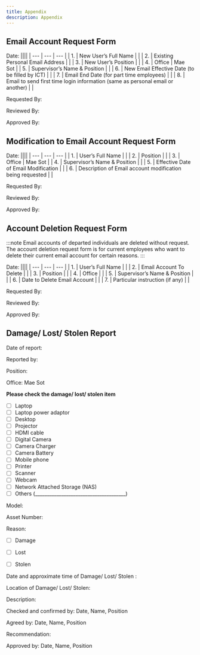 ```yaml
---
title: Appendix
description: Appendix
---
```

## Email Account Request Form

Date:
||||
| --- | --- | --- |
| 1. | New User’s Full Name |  |
| 2. | Existing Personal Email Address |  |
| 3. | New User’s Position |  |
| 4. | Office | Mae Sot |
| 5. | Supervisor’s Name & Position |  |
| 6. | New Email Effective Date (to be filled by ICT) |  |
| 7. | Email End Date (for part time employees) |  |
| 8. | Email to send first time login information (same as personal email or another) |  |

Requested By:

Reviewed By:

Approved By:

## Modification to Email Account Request Form

Date:
||||
| --- | --- | --- |
| 1. | User’s Full Name |  |
| 2. | Position |  |
| 3. | Office | Mae Sot |
| 4. | Supervisor’s Name & Position |  |
| 5. | Effective Date of Email Modification |  |
| 6. | Description of Email account modification being requested |  |

Requested By:

Reviewed By:

Approved By:

## Account Deletion Request Form
:::note
Email accounts of departed individuals are deleted without request. The account deletion request form is for current employees who want to delete their current email account for certain reasons.
:::

Date:
||||
| --- | --- | --- |
| 1. | User’s Full Name |  |
| 2. | Email Account To Delete |  |
| 3. | Position |  |
| 4. | Office |  |
| 5. | Supervisor’s Name & Position |  |
| 6. | Date to Delete Email Account |  |
| 7. | Particular instruction (if any) |  |

Requested By:

Reviewed By:

Approved By:

## Damage/ Lost/ Stolen Report

Date of report:

Reported by:

Position:

Office: Mae Sot

**Please check the damage/ lost/ stolen item**

- [ ]  Laptop
- [ ]  Laptop power adaptor
- [ ]  Desktop
- [ ]  Projector
- [ ]  HDMI cable
- [ ]  Digital Camera
- [ ]  Camera Charger
- [ ]  Camera Battery
- [ ]  Mobile phone
- [ ]  Printer
- [ ]  Scanner
- [ ]  Webcam
- [ ]  Network Attached Storage (NAS)
- [ ]  Others (______________________________________)

Model:

Asset Number:

Reason:

- [ ]  Damage

- [ ]  Lost

- [ ]  Stolen

Date and approximate time of Damage/ Lost/ Stolen :

Location of Damage/ Lost/ Stolen:

Description:

Checked and confirmed by: Date, Name, Position

Agreed by: Date, Name, Position

Recommendation:

Approved by: Date, Name, Position